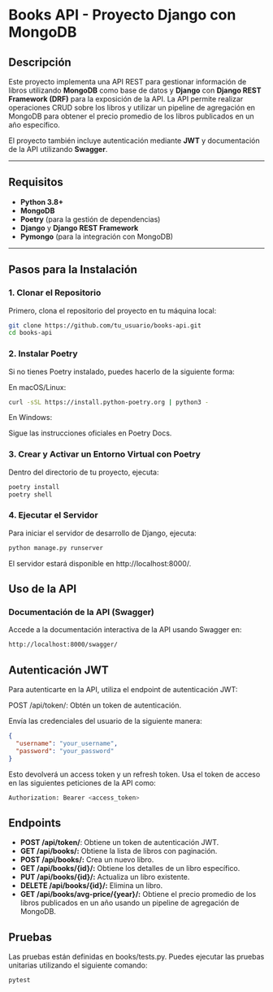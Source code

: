 # Books API - Proyecto Django con MongoDB

## Descripción

Este proyecto implementa una API REST para gestionar información de libros utilizando **MongoDB** como base de datos y **Django** con **Django REST Framework (DRF)** para la exposición de la API. La API permite realizar operaciones CRUD sobre los libros y utilizar un pipeline de agregación en MongoDB para obtener el precio promedio de los libros publicados en un año específico.

El proyecto también incluye autenticación mediante **JWT** y documentación de la API utilizando **Swagger**.

---

## Requisitos

- **Python 3.8+**
- **MongoDB**
- **Poetry** (para la gestión de dependencias)
- **Django** y **Django REST Framework**
- **Pymongo** (para la integración con MongoDB)

---

## Pasos para la Instalación

### 1. Clonar el Repositorio

Primero, clona el repositorio del proyecto en tu máquina local:

```bash
git clone https://github.com/tu_usuario/books-api.git
cd books-api
```

### 2. Instalar Poetry
Si no tienes Poetry instalado, puedes hacerlo de la siguiente forma:

En macOS/Linux:

```bash
curl -sSL https://install.python-poetry.org | python3 -
```

En Windows:

Sigue las instrucciones oficiales en Poetry Docs.


### 3. Crear y Activar un Entorno Virtual con Poetry

Dentro del directorio de tu proyecto, ejecuta:

```bash
poetry install
poetry shell
```

### 4. Ejecutar el Servidor
Para iniciar el servidor de desarrollo de Django, ejecuta:

```bash
python manage.py runserver
```

El servidor estará disponible en http://localhost:8000/.

## Uso de la API
### Documentación de la API (Swagger)
Accede a la documentación interactiva de la API usando Swagger en:

```bash
http://localhost:8000/swagger/
```

## Autenticación JWT
Para autenticarte en la API, utiliza el endpoint de autenticación JWT:

POST /api/token/: Obtén un token de autenticación.

Envía las credenciales del usuario de la siguiente manera:

```json
{
  "username": "your_username",
  "password": "your_password"
}
```

Esto devolverá un access token y un refresh token. Usa el token de acceso en las siguientes peticiones de la API como:

```bash
Authorization: Bearer <access_token>
```

## Endpoints

- **POST /api/token/**: Obtiene un token de autenticación JWT.
- **GET /api/books/:** Obtiene la lista de libros con paginación.
- **POST /api/books/:** Crea un nuevo libro.
- **GET /api/books/{id}/:** Obtiene los detalles de un libro específico.
- **PUT /api/books/{id}/:** Actualiza un libro existente.
- **DELETE /api/books/{id}/:** Elimina un libro.
- **GET /api/books/avg-price/{year}/:** Obtiene el precio promedio de los libros publicados en un año usando un pipeline de agregación de MongoDB.


## Pruebas
Las pruebas están definidas en books/tests.py. Puedes ejecutar las pruebas unitarias utilizando el siguiente comando:

```bash
pytest
```